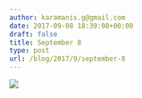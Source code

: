```yaml
---
author: karamanis.g@gmail.com
date: 2017-09-08 18:39:00+00:00
draft: false
title: September 8
type: post
url: /blog/2017/9/september-8
---
```




  
   ![](https://images.squarespace-cdn.com/content/v1/4f3f61bae4b063b909445965/1504884710637-DPE1Y8SN4RJB20RPYLMW/ke17ZwdGBToddI8pDm48kDHPSfPanjkWqhH6pl6g5ph7gQa3H78H3Y0txjaiv_0fDoOvxcdMmMKkDsyUqMSsMWxHk725yiiHCCLfrh8O1z4YTzHvnKhyp6Da-NYroOW3ZGjoBKy3azqku80C789l0mwONMR1ELp49Lyc52iWr5dNb1QJw9casjKdtTg1_-y4jz4ptJBmI9gQmbjSQnNGng/IMG_2245.jpg?format=original)

  


